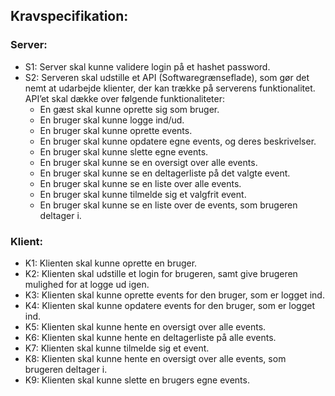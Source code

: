## Kravspecifikation:

### Server:
- S1: Server skal kunne validere login på et hashet password.
- S2: Serveren skal udstille et API (Softwaregrænseflade), som gør det nemt at udarbejde klienter, der kan trække på serverens funktionalitet. API’et skal dække over følgende funktionaliteter:
   - En gæst skal kunne oprette sig som bruger.
   - En bruger skal kunne logge ind/ud.
   - En bruger skal kunne oprette events.
   - En bruger skal kunne opdatere egne events, og deres beskrivelser. 
   - En bruger skal kunne slette egne events. 
   - En bruger skal kunne se en oversigt over alle events.
   - En bruger skal kunne se en deltagerliste på det valgte event.
   - En bruger skal kunne se en liste over alle events. 
   - En bruger skal kunne tilmelde sig et valgfrit event.
   - En bruger skal kunne se en liste over de events, som brugeren deltager i. 

### Klient:
- K1: Klienten skal kunne oprette en bruger.
- K2: Klienten skal udstille et login for brugeren, samt give brugeren mulighed for at logge ud igen. 
- K3: Klienten skal kunne oprette events for den bruger, som er logget ind. 
- K4: Klienten skal kunne opdatere events for den bruger, som er logget ind. 
- K5: Klienten skal kunne hente en oversigt over alle events.
- K6: Klienten skal kunne hente en deltagerliste på alle events. 
- K7: Klienten skal kunne tilmelde sig et event. 
- K8: Klienten skal kunne hente en oversigt over alle events, som brugeren deltager i. 
- K9: Klienten skal kunne slette en brugers egne events.
